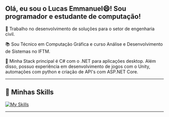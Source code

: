 ## Olá, eu sou o Lucas Emmanuel😄! Sou programador e estudante de computação!

💼 Trabalho no desenvolvimento de soluções para o setor de engenharia civil. 

📚 Sou Técnico em Computação Gráfica e curso Análise e Desenvolvimento de Sistemas no IFTM.

💬 Minha Stack principal é C# com o .NET para aplicações desktop. Além disso, possuo experiência em desenvolvimento de jogos
com o Unity, automações com python e criação de API's com ASP.NET Core.

---

## 🚀 Minhas Skills

[![My Skills](https://skillicons.dev/icons?i=cs,dotnet,c,py,html,css,js,postman,docker,firebase,gcp,visualstudio,vscode,unity,blender)](https://skillicons.dev)

---
